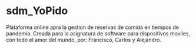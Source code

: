 # sdm_YoPido
Plataforma online apra la gestion de reservas de comida en tiempos de pandemia.
Creada para la asignatura de software para dispositivos moviles, con todo el amor del mundo, por:
Francisco, Carlos y Alejandro.
